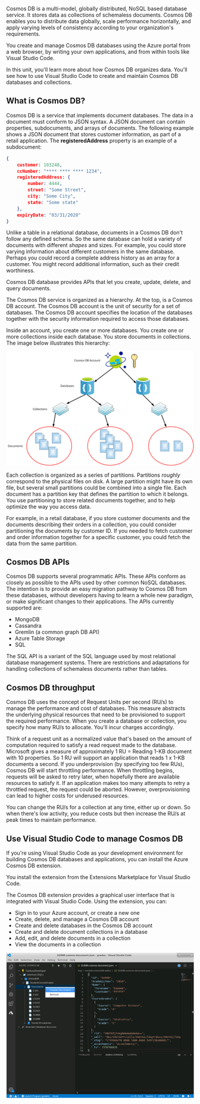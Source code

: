 Cosmos DB is a multi-model, globally distributed, NoSQL based database service. It stores data as collections of schemaless documents. Cosmos DB enables you to distribute data globally, scale performance horizontally, and apply varying levels of consistency according to your organization's requirements. 

You create and manage Cosmos DB databases using the Azure portal from a web browser, by writing your own applications, and from within tools like Visual Studio Code.

In this unit, you'll learn more about how Cosmos DB organizes data. You'll see how to use Visual Studio Code to create and maintain Cosmos DB databases and collections.

## What is Cosmos DB?

Cosmos DB is a service that implements document databases. The data in a document must conform to JSON syntax. A JSON document can contain properties, subdocuments, and arrays of documents. The following example shows a JSON document that stores customer information, as part of a retail application. The **registeredAddress** property is an example of a subdocument:

```JSON
{
    customer: 103248,
    ccNumber: "**** **** **** 1234",
    registeredAddress: {
        number: 4444,
        street: "Some Street",
        city: "Some City",
        state: "Some state"
    },
    expiryDate: "03/31/2020"
}
```

Unlike a table in a relational database, documents in a Cosmos DB don't follow any defined schema. So the same database can hold a variety of documents with different *shapes* and sizes. For example, you could store varying information about different customers in the same database. Perhaps you could record a complete address history as an array for a customer. You might record additional information, such as their credit worthiness.

Cosmos DB database provides APIs that let you create, update, delete, and query documents.

The Cosmos DB service is organized as a hierarchy. At the top, is a Cosmos DB account. The Cosmos DB account is the unit of security for a set of databases. The Cosmos DB account specifies the location of the databases together with the security information required to access those databases.

Inside an account, you create one or more databases. You create one or more collections inside each database. You store documents in collections. The image below illustrates this hierarchy:

![The account-database-collection-document hierarchy in Cosmos DB](../media/2-hierarchy.png)

Each collection is organized as a series of partitions. Partitions *roughly* correspond to the physical files on disk. A large partition might have its own file, but several small partitions could be combined into a single file. Each document has a partition key that defines the partition to which it belongs. You use partitioning to store related documents together, and to help optimize the way you access data. 

For example, in a retail database, if you store customer documents and the documents describing their orders in a collection, you could consider partitioning the documents by customer ID. If you needed to fetch customer and order information together for a specific customer, you could fetch the data from the same partition.

## Cosmos DB APIs

Cosmos DB supports several programmatic APIs. These APIs conform as closely as possible to the APIs used by other common NoSQL databases. The intention is to provide an easy migration pathway to Cosmos DB from these databases, without developers having to learn a whole new paradigm, or make significant changes to their applications. The APIs currently supported are:

- MongoDB
- Cassandra
- Gremlin (a common graph DB API)
- Azure Table Storage
- SQL

The SQL API is a variant of the SQL language used by most relational database management systems. There are restrictions and adaptations for handling collections of schemaless documents rather than tables.

## Cosmos DB throughput

Cosmos DB uses the concept of Request Units per second (RU/s) to manage the performance and cost of databases. This measure abstracts the underlying physical resources that need to be provisioned to support the required performance. When you create a database or collection, you specify how many RU/s to allocate. You'll incur charges accordingly.

Think of a request unit as a normalized value that's based on the amount of computation required to satisfy a read request made to the database. Microsoft gives a measure of approximately 1 RU = Reading 1-KB document with 10 properties. So 1 RU will support an application that reads 1 x 1-KB documents a second. If you underprovision (by specifying too few RUs), Cosmos DB will start throttling performance. When throttling begins, requests will be asked to retry later, when hopefully there are available resources to satisfy it. If an application makes too many attempts to retry a throttled request, the request could be aborted. However, overprovisioning can lead to higher costs for underused resources.

You can change the RU/s for a collection at any time, either up or down. So when there's low activity, you reduce costs but then increase the RU/s at peak times to maintain performance.

## Use Visual Studio Code to manage Cosmos DB

If you're using Visual Studio Code as your development environment for building Cosmos DB databases and applications, you can install the Azure Cosmos DB extension.

You install the extension from the Extensions Marketplace for Visual Studio Code.

The Cosmos DB extension provides a graphical user interface that is integrated with Visual Studio Code. Using the extension, you can:

- Sign in to your Azure account, or create a new one
- Create, delete, and manage a Cosmos DB account
- Create and delete databases in the Cosmos DB account
- Create and delete document collections in a database
- Add, edit, and delete documents in a collection
- View the documents in a collection

![The Cosmos DB extension in Visual Studio Code](../media/2-cosmosdb-extension.png)
